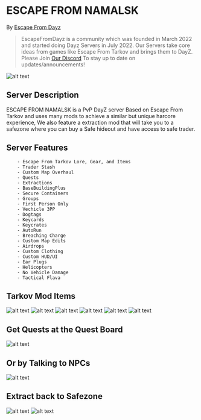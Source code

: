 # ESCAPE FROM NAMALSK

By [Escape From Dayz](https://discord.gg/EscapeFromDayz "EscapeFromDayz Discord")


> EscapeFromDayz is a community which was founded in March 2022 and started doing Dayz Servers in July 2022. Our Servers take core ideas from games like Escape From Tarkov and brings them to DayZ. Please Join [Our Discord](https://discord.gg/EscapeFromDayz "EscapeFromDayz Discord") To stay up to date on updates/announcements!


![alt text](https://github.com/Mitch3902/EscapeFromNamalsk/blob/main/Escape_From_DayZ_Namalsk.png?raw=true "Loading Screen")

## Server Description

ESCAPE FROM NAMALSK is a PvP DayZ server Based on Escape From Tarkov and uses many mods to achieve a similar but unique harcore experience, We also feature a extraction mod that will take you to a safezone where you can buy a Safe hideout and have access to safe trader.


## Server Features

        - Escape From Tarkov Lore, Gear, and Items
        - Trader Stash
        - Custom Map Overhaul
        - Quests
        - Extractions
        - BaseBuildingPlus
        - Secure Containers
        - Groups
        - First Person Only
        - Vechicle 3PP
        - Dogtags
        - Keycards
        - Keycrates
        - AutoRun
        - Breaching Charge
        - Custom Map Edits
        - Airdrops
        - Custom Clothing
        - Custom HUD/UI
        - Ear Plugs
        - Helicopters
        - No Vehicle Damage
        - Tactical Flava

## Tarkov Mod Items
![alt text](https://github.com/BehrTheDon/GGGPics/blob/main/asdgadsgdsagdsag.png?raw=true "Valubles")
![alt text](https://github.com/BehrTheDon/GGGPics/blob/main/adgsgsdagdsag.png?raw=true "Medicals")
![alt text](https://github.com/BehrTheDon/GGGPics/blob/main/gdasgdsagdas.png?raw=true "Keycards")
![alt text](https://github.com/BehrTheDon/GGGPics/blob/main/gdasgdsagdsag.png?raw=true "Masks")
![alt text](https://github.com/BehrTheDon/GGGPics/blob/main/gadgasgads.png?raw=true "Collectables")
![alt text](https://github.com/BehrTheDon/GGGPics/blob/main/asdgagsadfgds.png?raw=true "Weapons")

## Get Quests at the Quest Board
![alt text](https://github.com/Mitch3902/GoonGamingGroup/blob/main/20221116234610_1.jpg?raw=true "Q1")
## Or by Talking to NPCs
![alt text](https://github.com/Mitch3902/GoonGamingGroup/blob/main/20221116205625_1.jpg?raw=true "Q1")
## Extract back to Safezone
![alt text](https://github.com/Mitch3902/GoonGamingGroup/blob/main/20221117000910_1.jpg?raw=true "Q1")
![alt text](https://github.com/Mitch3902/GoonGamingGroup/blob/main/20221117001034_1.jpg?raw=true "Q1")



